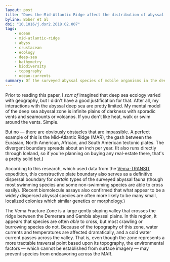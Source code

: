 ```yaml
---
layout: post
title: "Does the Mid-Atlantic Ridge affect the distribution of abyssal benthic crustaceans across the Atlantic Ocean?"
byline: Bober et al
doi: "10.1016/j.dsr2.2018.02.007"
tags:
    - ocean
    - mid-atlantic-ridge
    - abyss
    - crustacean
    - ecology
    - deep-sea
    - bathymetry
    - biodiversity
    - topography
    - ocean-currents
summary: Of the surveyed abyssal species of mobile organisms in the deep sea around the Vera Fracture Zone, few species cross the Mid-Atlantic Ridge, making the MAR a robust dispersal barrier.
---
```


Prior to reading this paper, I _sort of_ imagined that deep sea ecology varied with geography, but I didn't have a good justification for that. After all, my interactions with the abyssal deep sea are pretty limited. My mental model of the deep sea abyssal zone is infinite plains of darkness with sporadic vents and seamounts or volcanos. If you don't like heat, walk or swim around the vents. Simple.

But no — there are obviously obstacles that are impassible. A perfect example of this is the Mid-Atlantic Ridge (MAR), the gash between the Eurasian, North American, African, and South American tectonic plates. The divergent boundary spreads about an inch per year. (It also runs directly through Iceland, so if you're planning on buying any real-estate there, that's a pretty solid bet.)

According to this research, which used data from the [Vema-TRANSIT](https://www.sciencedirect.com/science/article/pii/S0967064517304344) expedition, this constructive plate boundary also serves as a definitive dispersal boundary for _certain_ types of the surveyed abyssal fauna (though most swimming species and some non-swimming species are able to cross easily). (Recent biomolecule assays also confirmed that what appear to be a widely dispersed abyssal species are often more likely to be many small, localized colonies which similar genetics or morphology.)

The Vema Fracture Zone is a large gently sloping valley that crosses the ridge between the Demerara and Gambia abyssal plains. In this region, it appears that species are often _able_ to cross, but most crawling or burrowing species do not. Because of the topography of this zone, water currents and temperatures are affected dramatically, and a cold water current passes across the valley. That is, even though the zone represents a more tractable traversal point based upon its topography, the environmental factors — which cannot be established from surface imagery — may prevent species from endeavoring across the MAR.
